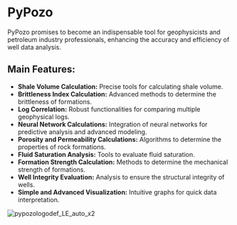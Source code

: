 # PyPozo
PyPozo promises to become an indispensable tool for geophysicists and petroleum industry professionals, enhancing the accuracy and efficiency of well data analysis.

## Main Features:

- **Shale Volume Calculation:** Precise tools for calculating shale volume.
- **Brittleness Index Calculation:** Advanced methods to determine the brittleness of formations.
- **Log Correlation:** Robust functionalities for comparing multiple geophysical logs.
- **Neural Network Calculations:** Integration of neural networks for predictive analysis and advanced modeling.
- **Porosity and Permeability Calculations:** Algorithms to determine the properties of rock formations.
- **Fluid Saturation Analysis:** Tools to evaluate fluid saturation.
- **Formation Strength Calculation:** Methods to determine the mechanical strength of formations.
- **Well Integrity Evaluation:** Analysis to ensure the structural integrity of wells.
- **Simple and Advanced Visualization:** Intuitive graphs for quick data interpretation.



![pypozologodef_LE_auto_x2](https://github.com/JoseMariaGarciaMarquez/pypozo/assets/30852961/3312206a-9df2-4b74-ac74-c2ab1a52f194) 
